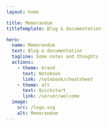 ```yaml
---
layout: home

title: Memorandum
titleTemplate: Blog & documentation

hero:
  name: Memorandum
  text: Blog & documentation
  tagline: Some notes and thoughts
  actions:
    - theme: brand
      text: Notebook
      link: /notebook/cheatsheet
    - theme: alt
      text: Quickstart
      link: /server/welcome
  image:
    src: /logo.svg
    alt: Memorandum
---
```

